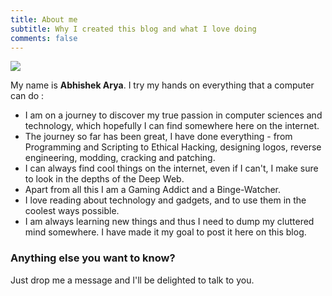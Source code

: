 ```yaml
---
title: About me
subtitle: Why I created this blog and what I love doing
comments: false
---
```


<style>
img {
  max-width:300px;
  max-height:200px;
  width: auto;
  height: auto;
}
</style>
<img class="img" src="/img/sign.png" height="147" width="500">

My name is **Abhishek Arya**. I try my hands on everything that a computer can do :

- I am on a journey to discover my true passion in computer sciences and technology, which hopefully I can find somewhere here on the internet.
- The journey so far has been great, I have done everything - from Programming and Scripting to Ethical Hacking, designing logos, reverse engineering, modding, cracking and patching.
- I can always find cool things on the internet, even if I can't, I make sure to look in the depths of the Deep Web.
- Apart from all this I am a Gaming Addict and a Binge-Watcher.
- I love reading about technology and gadgets, and to use them in the coolest ways possible.
- I am always learning new things and thus I need to dump my cluttered mind somewhere. I have made it my goal to post it here on this blog.



### Anything else you want to know?

Just drop me a message and I'll be delighted to talk to you.
